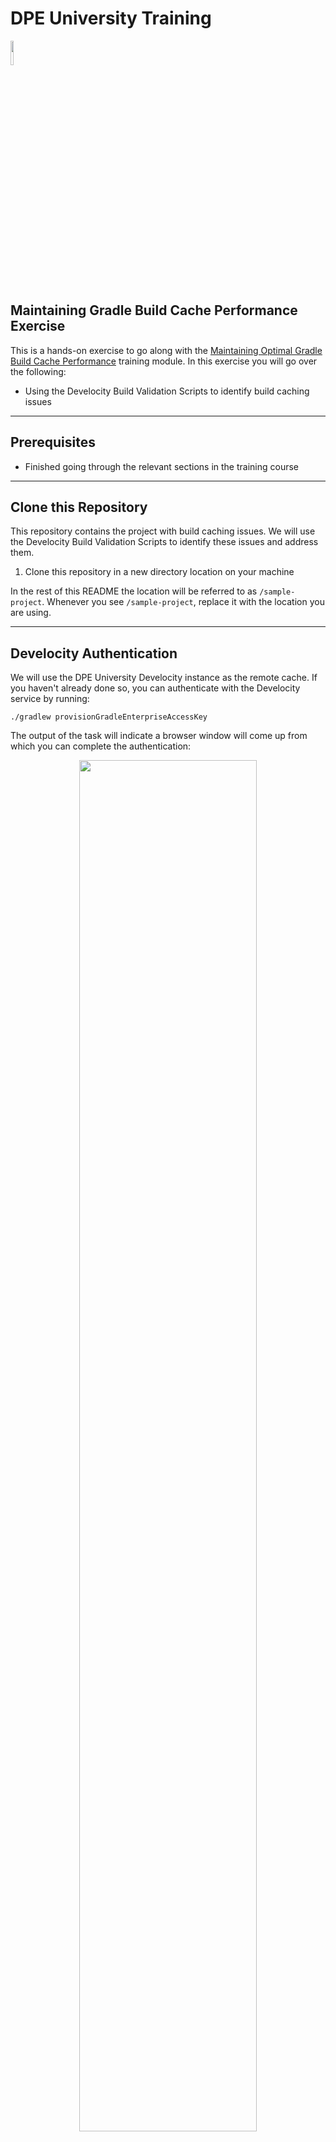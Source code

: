 # DPE University Training

<p align="left">
<img width="10%" height="10%" src="https://user-images.githubusercontent.com/120980/174325546-8558160b-7f16-42cb-af0f-511849f22ebc.png">
</p>

## Maintaining Gradle Build Cache Performance Exercise

This is a hands-on exercise to go along with the
[Maintaining Optimal Gradle Build Cache Performance](https://dpeuniversity.gradle.com/app/courses/4fcbecbc-7cff-449a-a509-07cf70403f0c)
training module. In this exercise you will go over the following:

* Using the Develocity Build Validation Scripts to identify build caching issues

---
## Prerequisites

* Finished going through the relevant sections in the training course

---
## Clone this Repository

This repository contains the project with build caching issues. We will use the
Develocity Build Validation Scripts to identify these issues and address them.

1. Clone this repository in a new directory location on your machine

In the rest of this README the location will be referred to as `/sample-project`.
Whenever you see `/sample-project`, replace it with the location you are using.

---
## Develocity Authentication

We will use the DPE University Develocity instance as the remote cache.
If you haven't already done so, you can authenticate with the Develocity service by running:

```shell
./gradlew provisionGradleEnterpriseAccessKey
```

The output of the task will indicate a browser window will come up from which you can complete the authentication:

<p align="center">
<img width="75%" height="75%" src="https://github.com/gradle/build-tool-training-exercises/assets/120980/ccafa270-dbab-4c66-ba12-caabcd10399c">
</p>

Once the browser window comes up you can enter a title for the access key that will be created or go with the suggested title:

<p align="center">
<img width="75%" height="75%" src="https://github.com/gradle/build-tool-training-exercises/assets/120980/1aeef46a-2fb6-472a-8d87-82af31b20799">
</p>

Once confirmed you will see the following message and you can close the browser window and return to the editor:

<p align="center">
<img width="75%" height="75%" src="https://github.com/gradle/build-tool-training-exercises/assets/120980/1711c9db-814c-4df1-9d18-42fe5d1b82f8">
</p>

---
## Downloading the Develocity Build Validation Scripts

1. Open the [Develocity Build Validation Scripts installation instructions](https://github.com/gradle/gradle-enterprise-build-validation-scripts/blob/main/Gradle.md#installation)

2. Copy the installation command

3. Open a terminal, create a directory for the installation location and run the command there

4. Go to the directory containing the Develocity Build Validation Scripts, you should see contents similar to:

```bash
$ ls -ltr
total 192
-rw-r--r--   1 adayal  wheel    862 Oct 25  2023 network.settings
-rw-r--r--   1 adayal  wheel    438 Oct 25  2023 mapping.example
drwxr-xr-x  27 adayal  wheel    864 Oct 25  2023 lib
-rw-r--r--   1 adayal  wheel      6 Oct 25  2023 VERSION
-rw-r--r--   1 adayal  wheel    404 Oct 25  2023 README.md
-rw-r--r--   1 adayal  wheel  11356 Oct 25  2023 LICENSE
-rwxr-xr-x   1 adayal  wheel  16628 Oct 25  2023 05-validate-remote-build-caching-ci-local.sh
-rwxr-xr-x   1 adayal  wheel  10954 Oct 25  2023 04-validate-remote-build-caching-ci-ci.sh
-rwxr-xr-x   1 adayal  wheel  11958 Oct 25  2023 03-validate-local-build-caching-different-locations.sh
-rwxr-xr-x   1 adayal  wheel  10874 Oct 25  2023 02-validate-local-build-caching-same-location.sh
-rwxr-xr-x   1 adayal  wheel  11336 Oct 25  2023 01-validate-incremental-building.sh
```

---
## Identify Local Caching Issues using Same Location

Let's run experiment 02 to identify local caching issues by running commands in the same location.

1. Go to the directory where the Develocity Build Validation Scripts are installed

2. Run the script in interactive mode: `./02-validate-local-build-caching-same-location.sh -i`

3. Press the `<enter>` key to start the experiment as the following prompt indicates:

```bash
Press <Enter> to get started with the experiment.
```

4. The project does not use the Common Custom User Data Gradle plugin, and we will proceed without it.
   Press the `<enter>` key when you see the following prompt:

```bash
Press <Enter> once you have (optionally) configured your build with the Common Custom User Data Gradle plugin and pushed the changes.
```

5. You should have already authenticated with the Develocity service, so press
   the `<enter>` key when you see the following prompt:

```bash
Press <Enter> once you have (optionally) adjusted your access permissions and configured the API credentials on your machine.
```

6. Enter the file path to the project using the `file://` URL. Replace `/sample-project` with the actual location:

```bash
What is the URL for the Git repository that contains the project to validate? file:///sample-project
```

7. For the next 4 questions use the default values by pressing the `<enter>` key without typing anything else:

```bash
What is the branch for the Git repository that contains the project to validate? <the repository's default branch>
What is the commit id for the Git repository that contains the project to validate? <the branch's head>
What are additional options to use when cloning the Git repository? --depth=1
What is the directory to invoke the build from? <the repository's root directory>
```

8. When the script asks what task to invoke, specify the `build` task:

```bash
What are the Gradle tasks to invoke? build
```

9. For the last question, press `<enter>` without typing anything else:

```bash
What are additional cmd line arguments to pass to the build invocation? <none>
```

10. When you see the following prompt, press `<enter>`:

```bash
Press <Enter> to check out the project from Git.
```

It will create a separate clone of the repository for the experiment.

**NOTE**: If you get an error here, check the file URL of the repository.

11. When it prompts to run the first build press `<enter>`:

```bash
Press <Enter> to run the first build of the experiment.
```

It will run the `build` task on the project.

12. When it prompts to run the second build press `<enter>`:

```bash
Press <Enter> to run the second build of the experiment.
```

It will run the `clean` task followed by the `build` task on the project.

13. After it has finished, it will prompt you to continue and look at the results. Press the `<enter>` key:

```bash
Press <Enter> to measure the build results.
```

In the `Performance Characteristics` section, it will inform you there is one
task with a potential build caching issue.

<p align="center">
<img width="80%" height="80%" src="https://github.com/gradle/dpeuni-gradle-intro-devs-init/assets/120980/ddac4847-f372-4a61-a45a-4f36854fd273">
</p>

14. Open the `Executed cacheable tasks` link.
    It will inform you the `:app:test` task was executed even though it should have
    gotten it's output from the cache.

<p align="center">
<img width="60%" height="60%" src="https://github.com/gradle/dpeuni-gradle-intro-devs-init/assets/120980/94ccf586-8fdf-4e60-a66f-02375be73ae7">
</p>

15. Open the `Task inputs comparison` link.
    It will inform you that the `model-1.0.jar` file from the `model` subproject changed.
    This is an input to the `:app:test` task.

<p align="center">
<img width="60%" height="60%" src="https://github.com/gradle/dpeuni-gradle-intro-devs-init/assets/120980/afc50f82-ed0a-42b2-9a92-222d3ef4d567">
</p>

16. Clear the filters on the top right of the page

<p align="center">
<img width="80%" height="80%" src="https://github.com/gradle/dpeuni-gradle-intro-devs-init/assets/120980/3b17a82f-bc89-4197-9328-abed484e0faf">
</p>

17. Expand the `jar` task on the `model` subproject. You will see the `model/build/tmp/jar/MANIFEST.MF` file
    which is an input to this task changed.

<p align="center">
<img width="60%" height="60%" src="https://github.com/gradle/dpeuni-gradle-intro-devs-init/assets/120980/77b5f77d-aaeb-40bd-bfad-625a099beda8">
</p>

18. In the terminal, notice the `Experiment artifact dir` in the `Summary` section:

<p align="center">
<img width="80%" height="80%" src="https://github.com/gradle/dpeuni-gradle-intro-devs-init/assets/120980/5bbf4ce8-c945-4f5d-93c2-c7ad23dd329c">
</p>

All the files for the two builds are in this directory.

19. Run a `diff` to see how the `model/build/tmp/jar/MANIFEST.MF` file changed between the builds:

**NOTE**: Adjust the path for the diff as per your `Experiment artifact dir`.

```bash
$ diff .data/02-validate-local-build-caching-same-location/20240517T073834-66475dda/first*/model/build/tmp/jar/MANIFEST.MF .data/02-validate-local-build-caching-same-location/20240517T073834-66475dda/second*/model/build/tmp/jar/MANIFEST.MF
2c2
< Implementation-Timestamp: 2024-05-17T13:49:25.219892Z
---
> Implementation-Timestamp: 2024-05-17T13:50:52.688382Z
```

We can see a timestamp is changing in the file. You may recognize this issue from a previous training.

20. We can use input normalization to ignore the timestamp attribute. Open `app/build.gradle.kts` and add the following:

```kotlin
normalization {
    runtimeClasspath {
        metaInf {
            ignoreAttribute("Implementation-Timestamp")
        }
    }
}
```

21. Commit the change to the local repository:

```bash
$ git commit -am "Use input normalization to ignore timestamp attribute in manifest file"
```

22. Run the experiment again. At the end of the output you will see a command you can run to do this:

<p align="center">
<img width="80%" height="80%" src="https://github.com/gradle/dpeuni-gradle-intro-devs-init/assets/120980/d28bb3d8-5df9-4df7-98d5-75ba90ef3ff4">
</p>

You should see no issues found this time.

<p align="center">
<img width="80%" height="80%" src="https://github.com/gradle/dpeuni-gradle-intro-devs-init/assets/120980/c0437f21-d33c-417e-91e6-492d9aee77fe">
</p>

---
## Identify Local Caching Issues using Different Locations

Each experiment can identify different kinds of build caching issues.
Using experiment 02 we identified and fixed one issue. Now let's run the next
experiment and see if it identifies any other issues.

1. Go to the directory where the Develocity Build Validation Scripts are installed

2. You can run the 03 script in interactive mode, however since it is similar to
   the 02 script, we can run it using the command as follows:

**NOTE**: Replace `/sample-project` with the location of the project.

```bash
./03-validate-local-build-caching-different-locations.sh -r file:///sample-project -t build
```

The experiment will run and find 1 task with a potential build caching issue:

<p align="center">
<img width="80%" height="80%" src="https://github.com/gradle/dpeuni-gradle-intro-devs-init/assets/120980/aadda3c5-a246-4da5-ae9e-d5e0cfc5d6d3">
</p>

3. Open the `Executed cacheable tasks` link.
    It will inform you the `:app:countSrc` task was executed even though it should have
    gotten it's output from the cache.

<p align="center">
<img width="60%" height="60%" src="https://github.com/gradle/dpeuni-gradle-intro-devs-init/assets/120980/6e317c10-fed5-4c0a-ac54-ba6f37a1a838">
</p>

4. Open the `Task inputs comparison` link.
    It will inform you that the `app/src` input for the task has different absolute paths.

<p align="center">
<img width="60%" height="60%" src="https://github.com/gradle/dpeuni-gradle-intro-devs-init/assets/120980/537e36e9-04c4-4bd5-af8e-16bb459ba3a1">
</p>

That tells us that instead of using relative paths, this input has it's
`path sensitivity` set to absolute. This experiment runs the two builds in
different directories, so the absolute paths would have been different for
this input.

Let us confirm this is the issue.

5. Open `app/build.gradle.kts` and go to the `countSrc` task configuration.
   You will see the `srcDir` input has been set to use absolute `path sensitivity`

<p align="center">
<img width="80%" height="80%" src="https://github.com/gradle/dpeuni-gradle-intro-devs-init/assets/120980/4f6780ac-8c77-44c3-922e-0fadf2ae64ae">
</p>

When you encounter this, you can check with other engineers on the project whether this input should be using relative `path sensitivity`.
Let's assume you checked and it should use relative.

6. Change the `path sensitivity` to relative.

7. Commit the change to the local repository:

```bash
$ git commit -am "countSrc task's srcDir input should have relative path sensitivity"
```

8. Run the experiment again:

**NOTE**: Replace `/sample-project` with the location of the project.

```bash
./03-validate-local-build-caching-different-locations.sh -r file:///sample-project -t build
```

You should no longer see any issues.

9. In a real project, you can now create PRs for these fixes.
